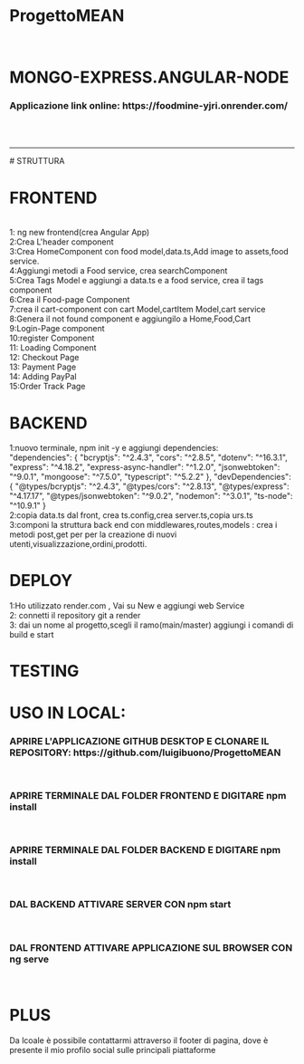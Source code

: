 # ProgettoMEAN

<br>
<h1>MONGO-EXPRESS.ANGULAR-NODE</h1>
<h3>Applicazione link online: https://foodmine-yjri.onrender.com/</h3>
<br><br>
<hr>
# STRUTTURA
<br>

# FRONTEND

<br>
1: ng new frontend(crea Angular App)<br>
2:Crea L'header component <br>
3:Crea HomeComponent con food model,data.ts,Add image to assets,food service.<br>
4:Aggiungi metodi a Food service, crea searchComponent <br>
5:Crea Tags Model e aggiungi a data.ts e a food service, crea il tags component <br>
6:Crea il Food-page Component <br>
7:crea il cart-component con cart Model,cartItem Model,cart service <br>
8:Genera il not found component e aggiungilo a Home,Food,Cart<br>
9:Login-Page component <br>
10:register Component <br>
11: Loading Component <br> 
12: Checkout Page <br>
13: Payment Page <br>
14: Adding PayPal <br>
15:Order Track Page <bR>

# BACKEND  <br>

1:nuovo terminale, npm init -y e aggiungi dependencies: <br>
"dependencies": {
    "bcryptjs": "^2.4.3",
    "cors": "^2.8.5",
    "dotenv": "^16.3.1",
    "express": "^4.18.2",
    "express-async-handler": "^1.2.0",
    "jsonwebtoken": "^9.0.1",
    "mongoose": "^7.5.0",
    "typescript": "^5.2.2"
  },
  "devDependencies": {
    "@types/bcryptjs": "^2.4.3",
    "@types/cors": "^2.8.13",
    "@types/express": "^4.17.17",
    "@types/jsonwebtoken": "^9.0.2",
    "nodemon": "^3.0.1",
    "ts-node": "^10.9.1"
  } <br>
  2:copia data.ts dal front, crea ts.config,crea server.ts,copia urs.ts <br>
  3:componi la struttura back end con middlewares,routes,models : crea i metodi post,get per per la creazione di nuovi utenti,visualizzazione,ordini,prodotti. <br>

# DEPLOY <br>

1:Ho utilizzato render.com , Vai su New e aggiungi web Service <br>
2: connetti il repository git a render <br>
3: dai un nome al progetto,scegli il ramo(main/master) aggiungi i comandi di build e start

# TESTING


<h1>USO IN LOCAL:</h1>
<h3>APRIRE L'APPLICAZIONE GITHUB DESKTOP E CLONARE IL REPOSITORY: https://github.com/luigibuono/ProgettoMEAN </h3><br>

<H3>APRIRE TERMINALE DAL FOLDER FRONTEND E DIGITARE npm install</H3> <br>

<H3>APRIRE TERMINALE DAL FOLDER BACKEND E DIGITARE npm install</H3> <br>

<h3>DAL BACKEND ATTIVARE SERVER CON npm start</h3><br>

<h3>DAL FRONTEND ATTIVARE APPLICAZIONE SUL BROWSER CON ng serve</h3> <br>


# PLUS
<p>Da lcoale è possibile contattarmi attraverso il footer di pagina, dove è presente il mio profilo social sulle principali piattaforme </p>





